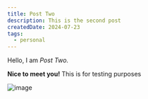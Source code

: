 ```yaml
---
title: Post Two
description: This is the second post
createdDate: 2024-07-23
tags:
  - personal
---
```


Hello, I am _Post Two._

**Nice to meet you!** This is for testing purposes

![image](/images/jeef.arts_logo.png)
